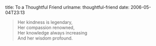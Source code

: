 title: To a Thoughtful Friend
urlname: thoughtful-friend
date: 2006-05-04T23:13

>  
> Her kindness is legendary,  
> Her compassion renowned,  
> Her knowledge always increasing  
> And her wisdom profound.
> 